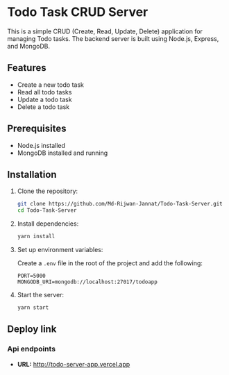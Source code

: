# Todo Task CRUD Server

This is a simple CRUD (Create, Read, Update, Delete) application for managing Todo tasks. The backend server is built using Node.js, Express, and MongoDB.

## Features

- Create a new todo task
- Read all todo tasks
- Update a todo task
- Delete a todo task

## Prerequisites

- Node.js installed
- MongoDB installed and running

## Installation

1. Clone the repository:

    ```bash
    git clone https://github.com/Md-Rijwan-Jannat/Todo-Task-Server.git
    cd Todo-Task-Server
    ```

2. Install dependencies:

    ```bash
    yarn install
    ```

3. Set up environment variables:

    Create a `.env` file in the root of the project and add the following:

    ```
    PORT=5000
    MONGODB_URI=mongodb://localhost:27017/todoapp
    ```

4. Start the server:

    ```bash
    yarn start
    ```

## Deploy link

### Api endpoints

- **URL:** http://todo-server-app.vercel.app
